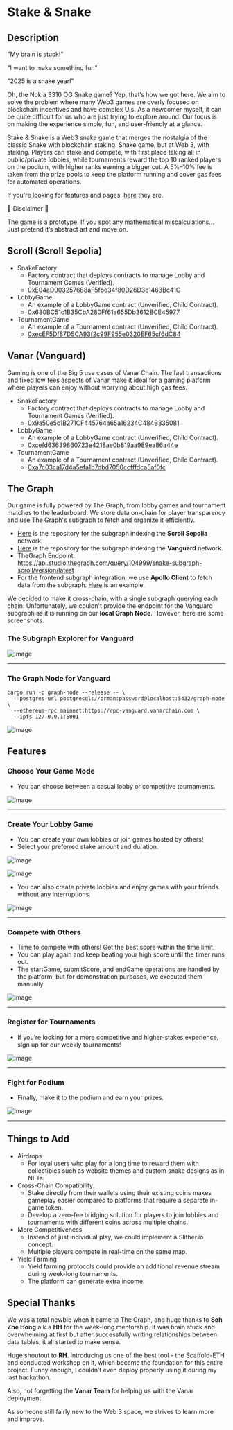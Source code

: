 # Stake & Snake

## Description
"My brain is stuck!"

"I want to make something fun"

"2025 is a snake year!"

Oh, the Nokia 3310 OG Snake game? Yep, that’s how we got here. We aim to solve the problem where many Web3 games are overly focused on blockchain incentives and have complex UIs. As a newcomer myself, it can be quite difficult for us who are just trying to explore around. Our focus is on making the experience simple, fun, and user-friendly at a glance.

Stake & Snake is a Web3 snake game that merges the nostalgia of the classic Snake with blockchain staking. Snake game, but at Web 3, with staking. Players can stake and compete, with first place taking all in public/private lobbies, while tournaments reward the top 10 ranked players on the podium, with higher ranks earning a bigger cut. A 5%–10% fee is taken from the prize pools to keep the platform running and cover gas fees for automated operations.

If you're looking for features and pages, [here](https://github.com/Norman2115/stake-and-snake/blob/main/README.md#features) they are.

🚨 Disclaimer 🚨

The game is a prototype. If you spot any mathematical miscalculations... Just pretend it’s abstract art and move on.

## Scroll (Scroll Sepolia)
* SnakeFactory
  * Factory contract that deploys contracts to manage Lobby and Tournament Games (Verified).
  * [0xE04aD003257688aF5fbe34f80D26D3e1463Bc41C](https://sepolia.scrollscan.com/address/0xE04aD003257688aF5fbe34f80D26D3e1463Bc41C)
* LobbyGame
  * An example of a LobbyGame contract (Unverified, Child Contract).
  * [0x680BC51c1B35CbA280Ff61a655Db3612BCE45977](https://sepolia.scrollscan.com/address/0x680BC51c1B35CbA280Ff61a655Db3612BCE45977)
* TournamentGame
  * An example of a Tournament contract (Unverified, Child Contract).
  * [0xecEF5Df87D5CA93f2c99F955e0320EF65cf6dC84](https://sepolia.scrollscan.com/address/0xecEF5Df87D5CA93f2c99F955e0320EF65cf6dC84)

## Vanar (Vanguard)
Gaming is one of the Big 5 use cases of Vanar Chain. The fast transactions and fixed low fees aspects of Vanar make it ideal for a gaming platform where players can enjoy without worrying about high gas fees.

* SnakeFactory
  * Factory contract that deploys contracts to manage Lobby and Tournament Games (Verified).
  * [0x9a50e5c1B271CF445764a65a16234C484B335081](https://explorer-vanguard.vanarchain.com/address/0x9a50e5c1B271CF445764a65a16234C484B335081)
* LobbyGame
  * An example of a LobbyGame contract (Unverified, Child Contract).
  * [0xcefd63639860723e4218ae0b819aa989ea86a44e](https://explorer-vanguard.vanarchain.com/address/0xCEFd63639860723E4218AE0B819aA989ea86a44e)
* TournamentGame
  * An example of a Tournament contract (Unverified, Child Contract).
  * [0xa7c03ca17d4a5efa1b7dbd7050ccfffdca5af0fc](https://explorer-vanguard.vanarchain.com/address/0xa7C03Ca17d4A5efA1B7dBD7050CcfffDCa5af0FC)

## The Graph
Our game is fully powered by The Graph, from lobby games and tournament matches to the leaderboard. We store data on-chain for player transparency and use The Graph's subgraph to fetch and organize it efficiently.
* [Here](packages/snake-subgraph-scroll/) is the repository for the subgraph indexing the **Scroll Sepolia** network.
* [Here](packages/snake-graph-vanar/) is the repository for the subgraph indexing the **Vanguard** network.
* TheGraph Endpoint: https://api.studio.thegraph.com/query/104999/snake-subgraph-scroll/version/latest
* For the frontend subgraph integration, we use **Apollo Client** to fetch data from the subgraph. [Here](packages/nextjs/app/lobbies/page.tsx#L16-L77) is an example.

We decided to make it cross-chain, with a single subgraph querying each chain. Unfortunately, we couldn't provide the endpoint for the Vanguard subgraph as it is running on our **local Graph Node**. However, here are some screenshots.

### The Subgraph Explorer for Vanguard
![Image](https://github.com/user-attachments/assets/4f3cc951-f8b7-4b02-afbc-30f234479354)

---

### The Graph Node for Vanguard
```
cargo run -p graph-node --release -- \
  --postgres-url postgresql://orman:password@localhost:5432/graph-node \
  --ethereum-rpc mainnet:https://rpc-vanguard.vanarchain.com \
  --ipfs 127.0.0.1:5001
```
![Image](https://github.com/user-attachments/assets/53d92c92-5ebb-4e9c-8424-3a9b43574171)

## Features
### Choose Your Game Mode
* You can choose between a casual lobby or competitive tournaments.

![Image](https://github.com/user-attachments/assets/bc27d09f-42eb-4be0-98c7-d606212e415c)

---

### Create Your Lobby Game
* You can create your own lobbies or join games hosted by others!
* Select your preferred stake amount and duration.

![Image](https://github.com/user-attachments/assets/ac053550-7020-48f6-b9a5-0006e2fdc022)

![Image](https://github.com/user-attachments/assets/16fd76c9-d803-4cfd-b58c-d939b4d7a170)

* You can also create private lobbies and enjoy games with your friends without any interruptions.

![Image](https://github.com/user-attachments/assets/99fdbcd3-dc37-4def-9f73-a032c13ae746)

---

### Compete with Others

* Time to compete with others! Get the best score within the time limit.
* You can play again and keep beating your high score until the timer runs out.
* The startGame, submitScore, and endGame operations are handled by the platform, but for demonstration purposes, we executed them manually.

![Image](https://github.com/user-attachments/assets/a35268dd-c328-4ed9-a1cd-4eb23e33415c)

---

### Register for Tournaments

* If you’re looking for a more competitive and higher-stakes experience, sign up for our weekly tournaments!

![Image](https://github.com/user-attachments/assets/a414aebe-0804-4c0c-a275-217c0ef6109f)

---

### Fight for Podium

* Finally, make it to the podium and earn your prizes.

![Image](https://github.com/user-attachments/assets/8ebbdeae-bb0b-4267-a90b-4154993f3096)

---

## Things to Add
* Airdrops
  * For loyal users who play for a long time to reward them with collectibles such as website themes and custom snake designs as in NFTs.
* Cross-Chain Compatibility.
  * Stake directly from their wallets using their existing coins makes gameplay easier compared to platforms that require a separate in-game token.
  * Develop a zero-fee bridging solution for players to join lobbies and tournaments with different coins across multiple chains.
* More Competitiveness
  * Instead of just individual play, we could implement a Slither.io concept.
  * Multiple players compete in real-time on the same map.
* Yield Farming
  *  Yield farming protocols could provide an additional revenue stream during week-long tournaments.
  *  The platform can generate extra income.

## Special Thanks
We was a total newbie when it came to The Graph, and huge thanks to **Soh Zhe Hong** a.k.a **HH** for the week-long mentorship. It was brain stuck and overwhelming at first but after successfully writing relationships between data tables, it all started to make sense.

Huge shoutout to **RH**. Introducing us one of the best tool - the Scaffold-ETH and conducted workshop on it, which became the foundation for this entire project. Funny enough, I couldn’t even deploy properly using it during my last hackathon.

Also, not forgetting the **Vanar Team** for helping us with the Vanar deployment. 

As someone still fairly new to the Web 3 space, we strives to learn more and improve.
